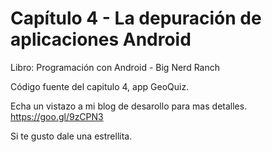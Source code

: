 
	
Capítulo 4 - La depuración de aplicaciones Android
=======================================

Libro: Programación con Android - Big Nerd Ranch

Código fuente del capitulo 4, app GeoQuiz.

Echa un vistazo a mi blog de desarollo para mas detalles. https://goo.gl/9zCPN3



Si te gusto dale una estrellita.
